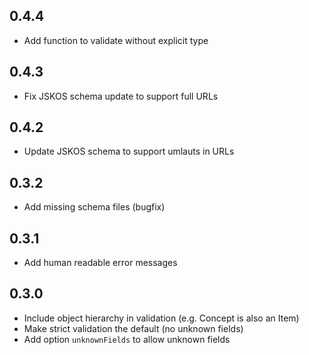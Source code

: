 ## 0.4.4

* Add function to validate without explicit type
 
## 0.4.3

* Fix JSKOS schema update to support full URLs

## 0.4.2

* Update JSKOS schema to support umlauts in URLs

## 0.3.2

* Add missing schema files (bugfix)

## 0.3.1

* Add human readable error messages

## 0.3.0

* Include object hierarchy in validation (e.g. Concept is also an Item)
* Make strict validation the default (no unknown fields)
* Add option `unknownFields` to allow unknown fields

